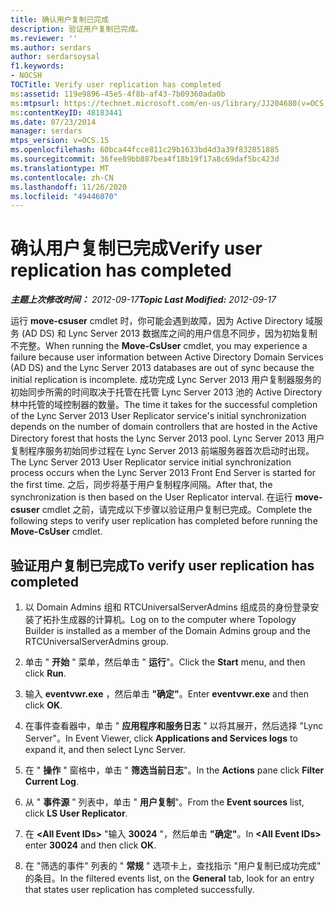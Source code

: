 ```yaml
---
title: 确认用户复制已完成
description: 验证用户复制已完成。
ms.reviewer: ''
ms.author: serdars
author: serdarsoysal
f1.keywords:
- NOCSH
TOCTitle: Verify user replication has completed
ms:assetid: 119e9896-45e5-4f8b-af43-7b09360ada0b
ms:mtpsurl: https://technet.microsoft.com/en-us/library/JJ204680(v=OCS.15)
ms:contentKeyID: 48183441
ms.date: 07/23/2014
manager: serdars
mtps_version: v=OCS.15
ms.openlocfilehash: 60bca44fcce811c29b1633bd4d3a39f832851885
ms.sourcegitcommit: 36fee89bb887bea4f18b19f17a8c69daf5bc423d
ms.translationtype: MT
ms.contentlocale: zh-CN
ms.lasthandoff: 11/26/2020
ms.locfileid: "49446070"
---
```

# <a name="verify-user-replication-has-completed"></a><span data-ttu-id="43c0f-103">确认用户复制已完成</span><span class="sxs-lookup"><span data-stu-id="43c0f-103">Verify user replication has completed</span></span>

<div data-xmlns="http://www.w3.org/1999/xhtml">

<div class="topic" data-xmlns="http://www.w3.org/1999/xhtml" data-msxsl="urn:schemas-microsoft-com:xslt" data-cs="https://msdn.microsoft.com/">

<div data-asp="https://msdn2.microsoft.com/asp">



</div>

<div id="mainSection">

<div id="mainBody"><span data-ttu-id="43c0f-104">

<span> </span></span><span class="sxs-lookup"><span data-stu-id="43c0f-104">

<span> </span></span></span>

<span data-ttu-id="43c0f-105">_**主题上次修改时间：** 2012-09-17_</span><span class="sxs-lookup"><span data-stu-id="43c0f-105">_**Topic Last Modified:** 2012-09-17_</span></span>

<span data-ttu-id="43c0f-106">运行 **move-csuser** cmdlet 时，你可能会遇到故障，因为 Active Directory 域服务 (AD DS) 和 Lync Server 2013 数据库之间的用户信息不同步，因为初始复制不完整。</span><span class="sxs-lookup"><span data-stu-id="43c0f-106">When running the **Move-CsUser** cmdlet, you may experience a failure because user information between Active Directory Domain Services (AD DS) and the Lync Server 2013 databases are out of sync because the initial replication is incomplete.</span></span> <span data-ttu-id="43c0f-107">成功完成 Lync Server 2013 用户复制器服务的初始同步所需的时间取决于托管在托管 Lync Server 2013 池的 Active Directory 林中托管的域控制器的数量。</span><span class="sxs-lookup"><span data-stu-id="43c0f-107">The time it takes for the successful completion of the Lync Server 2013 User Replicator service's initial synchronization depends on the number of domain controllers that are hosted in the Active Directory forest that hosts the Lync Server 2013 pool.</span></span> <span data-ttu-id="43c0f-108">Lync Server 2013 用户复制程序服务初始同步过程在 Lync Server 2013 前端服务器首次启动时出现。</span><span class="sxs-lookup"><span data-stu-id="43c0f-108">The Lync Server 2013 User Replicator service initial synchronization process occurs when the Lync Server 2013 Front End Server is started for the first time.</span></span> <span data-ttu-id="43c0f-109">之后，同步将基于用户复制程序间隔。</span><span class="sxs-lookup"><span data-stu-id="43c0f-109">After that, the synchronization is then based on the User Replicator interval.</span></span> <span data-ttu-id="43c0f-110">在运行 **move-csuser** cmdlet 之前，请完成以下步骤以验证用户复制已完成。</span><span class="sxs-lookup"><span data-stu-id="43c0f-110">Complete the following steps to verify user replication has completed before running the **Move-CsUser** cmdlet.</span></span>

<div>

## <a name="to-verify-user-replication-has-completed"></a><span data-ttu-id="43c0f-111">验证用户复制已完成</span><span class="sxs-lookup"><span data-stu-id="43c0f-111">To verify user replication has completed</span></span>

1.  <span data-ttu-id="43c0f-112">以 Domain Admins 组和 RTCUniversalServerAdmins 组成员的身份登录安装了拓扑生成器的计算机。</span><span class="sxs-lookup"><span data-stu-id="43c0f-112">Log on to the computer where Topology Builder is installed as a member of the Domain Admins group and the RTCUniversalServerAdmins group.</span></span>

2.  <span data-ttu-id="43c0f-113">单击 " **开始** " 菜单，然后单击 " **运行**"。</span><span class="sxs-lookup"><span data-stu-id="43c0f-113">Click the **Start** menu, and then click **Run**.</span></span>

3.  <span data-ttu-id="43c0f-114">输入 **eventvwr.exe** ，然后单击 **"确定"**。</span><span class="sxs-lookup"><span data-stu-id="43c0f-114">Enter **eventvwr.exe** and then click **OK**.</span></span>

4.  <span data-ttu-id="43c0f-115">在事件查看器中，单击 " **应用程序和服务日志** " 以将其展开，然后选择 "Lync Server"。</span><span class="sxs-lookup"><span data-stu-id="43c0f-115">In Event Viewer, click **Applications and Services logs** to expand it, and then select Lync Server.</span></span>

5.  <span data-ttu-id="43c0f-116">在 " **操作** " 窗格中，单击 " **筛选当前日志**"。</span><span class="sxs-lookup"><span data-stu-id="43c0f-116">In the **Actions** pane click **Filter Current Log**.</span></span>

6.  <span data-ttu-id="43c0f-117">从 " **事件源** " 列表中，单击 " **用户复制**"。</span><span class="sxs-lookup"><span data-stu-id="43c0f-117">From the **Event sources** list, click **LS User Replicator**.</span></span>

7.  <span data-ttu-id="43c0f-118">在 **\<All Event IDs\>** "输入 **30024** "，然后单击 **"确定"**。</span><span class="sxs-lookup"><span data-stu-id="43c0f-118">In **\<All Event IDs\>** enter **30024** and then click **OK**.</span></span>

8.  <span data-ttu-id="43c0f-119">在 "筛选的事件" 列表的 " **常规** " 选项卡上，查找指示 "用户复制已成功完成" 的条目。</span><span class="sxs-lookup"><span data-stu-id="43c0f-119">In the filtered events list, on the **General** tab, look for an entry that states user replication has completed successfully.</span></span>

<span data-ttu-id="43c0f-120"></div>

</div>

<span> </span>

</div>

</div>

</span><span class="sxs-lookup"><span data-stu-id="43c0f-120"></div>

</div>

<span> </span>

</div>

</div>

</span></span></div>

